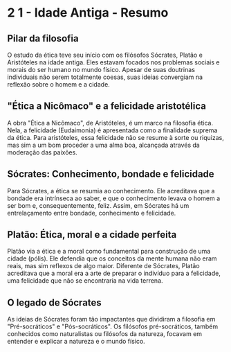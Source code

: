 # 2 1 - Idade Antiga - Resumo

## Pilar da filosofia

O estudo da ética teve seu início com os filósofos Sócrates, Platão e Aristóteles na idade antiga. Eles estavam focados nos problemas sociais e morais do ser humano no mundo físico. Apesar de suas doutrinas individuais não serem totalmente coesas, suas ideias convergiam na reflexão sobre o homem e a cidade.

## "Ética a Nicômaco" e a felicidade aristotélica

A obra "Ética a Nicômaco", de Aristóteles, é um marco na filosofia ética. Nela, a felicidade (Eudaimonia) é apresentada como a finalidade suprema da ética. Para aristóteles, essa felicidade não se resume à sorte ou riquizas, mas sim a um bom proceder a uma alma boa, alcançada através da moderação das paixões.

## Sócrates: Conhecimento, bondade e felicidade

Para Sócrates, a ética se resumia ao conhecimento. Ele acreditava que a bondade era intrínseca ao saber, e que o conhecimento levava o homem a ser bom e, consequentemente, feliz. Assim, em Sócrates há um entrelaçamento entre bondade, conhecimento e felicidade.

## Platão: Ética, moral e a cidade perfeita

Platão via a ética e a moral como fundamental para construção de uma cidade (pólis). Ele defendia que os conceitos da mente humana não eram reais, mas sim reflexos de algo maior. Diferente de Sócrates, Platão acreditava que a moral era a arte de preparar o indivíduo para a felicidade, uma felicidade que não se encontraria na vida terrena.

## O legado de Sócrates

As ideias de Sócrates foram tão impactantes que dividiram a filosofia em "Pré-socráticos" e "Pós-socráticos". Os filósofos pré-socráticos, também conhecidos como naturalistas ou filósofos da natureza, focavam em entender e explicar a natureza e o mundo físico.